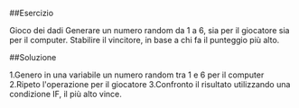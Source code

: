 ##Esercizio

Gioco dei dadi
Generare un numero random da 1 a 6, sia per il giocatore sia per il computer.
Stabilire il vincitore, in base a chi fa il punteggio più alto.

##Soluzione

1.Genero in una variabile un numero random tra 1 e 6 per il computer
2.Ripeto l'operazione per il giocatore
3.Confronto il risultato utilizzando una condizione IF, il più alto vince.
